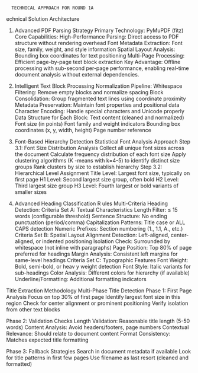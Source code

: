       TECHNICAL APPROACH FOR ROUND 1A
echnical Solution Architecture

1. Advanced PDF Parsing Strategy
Primary Technology: PyMuPDF (fitz)
Core Capabilities:
High-Performance Parsing: Direct access to PDF structure without rendering overhead
Font Metadata Extraction: Font size, family, weight, and style information
Spatial Layout Analysis: Bounding box coordinates for text positioning
Multi-Page Processing: Efficient page-by-page text block extraction
Key Advantage: Offline processing with sub-second per-page performance, enabling real-time
document analysis without external dependencies.

2. Intelligent Text Block Processing
Normalization Pipeline:
Whitespace Filtering: Remove empty blocks and normalize spacing
Block Consolidation: Group fragmented text lines using coordinate proximity
Metadata Preservation: Maintain font properties and positional data
Character Encoding: Handle special characters and Unicode properly
Data Structure for Each Block:
Text content (cleaned and normalized)
Font size (in points)
Font family and weight indicators
Bounding box coordinates (x, y, width, height)
Page number reference


3. Font-Based Hierarchy Detection
Statistical Font Analysis Approach
Step 3.1: Font Size Distribution Analysis
Collect all unique font sizes across the document
Calculate frequency distribution of each font size
Apply clustering algorithms (K -means with k=4-5) to identify distinct size groups
Rank clusters by size to establish hierarchy
Step 3.2: Hierarchical Level Assignment
Title Level: Largest font size, typically on first page
H1 Level: Second largest size group, often bold
H2 Level: Third largest size group
H3 Level: Fourth largest or bold variants of smaller sizes

4. Advanced Heading Classification R
ules
Multi-Criteria Heading Detection:
Criteria Set A: Textual Characteristics
Length Filter: ≤ 15 words (configurable threshold)
Sentence Structure: No ending punctuation (period/comma)
Capitalization Patterns: Title case or ALL CAPS detection
Numeric Prefixes: Section numbering (1., 1.1, A., etc.)
Criteria Set B: Spatial Layout
Alignment Detection: Left-aligned, center-aligned, or indented positioning
Isolation Check: Surrounded by whitespace (not inline with paragraphs)
Page Position: Top 80% of page preferred for headings
Margin Analysis: Consistent left margins for same-level headings
Criteria Set C: Typographic Features
Font Weight: Bold, semi-bold, or heav
y weight detection
Font Style: Italic variants for sub-headings
Color Analysis: Different colors for hierarchy (if available)
Underline/Formatting: Additional formatting indicators

 Title Extraction Methodology
Multi-Phase Title Detection
Phase 1: First Page Analysis
Focus on top 30% of first page
Identify largest font size in this region
Check for center alignment or prominent positioning
Verify isolation from other text blocks

Phase 2: Validation Checks
Length Validation: Reasonable title length (5-50 words)
Content Analysis: Avoid headers/footers, page numbers
Contextual Relevance: Should relate to document content
Format Consistency: Matches expected title formatting

Phase 3: Fallback Strategies
Search in document metadata if available
Look for title patterns in first few pages
Use filename as last resort (cleaned and formatted)
